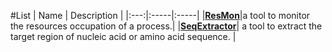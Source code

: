 #List
| Name | Description |
|:---:|:-----|:-----|
|[**ResMon**](/readmes/ResMon.md)|a tool to monitor the resources occupation of a process.|
|[**SeqExtractor**](/readmes/SeqExtractor.md)| a tool to extract the target region of nucleic acid or amino acid sequence. |
